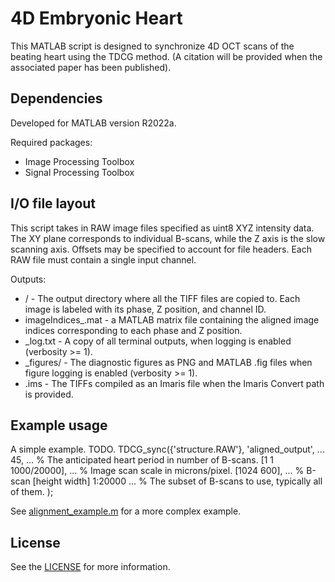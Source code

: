 # 4D Embryonic Heart

This MATLAB script is designed to synchronize 4D OCT scans of the beating heart using the TDCG method. (A citation will be provided when the associated paper has been published).

## Dependencies

Developed for MATLAB version R2022a.

Required packages:
- Image Processing Toolbox
- Signal Processing Toolbox

## I/O file layout

This script takes in RAW image files specified as uint8 XYZ intensity data. The XY plane corresponds to individual B-scans, while the Z axis is the slow scanning axis. Offsets may be specified to account for file headers. Each RAW file must contain a single input channel.

Outputs:
- <name>/ - The output directory where all the TIFF files are copied to. Each image is labeled with its phase, Z position, and channel ID.
- imageIndices\_<name>.mat - a MATLAB matrix file containing the aligned image indices corresponding to each phase and Z position.
- <name>\_log.txt - A copy of all terminal outputs, when logging is enabled (verbosity >= 1).
- <name>\_figures/ - The diagnostic figures as PNG and MATLAB .fig files when figure logging is enabled (verbosity >= 1).
- <name>.ims - The TIFFs compiled as an Imaris file when the Imaris Convert path is provided.

## Example usage

A simple example. TODO.
		TDCG_sync({'structure.RAW'}, 'aligned_output', ...
			45, ... % The anticipated heart period in number of B-scans.
			\[1 1 1000/20000\], ... % Image scan scale in microns/pixel.
			\[1024 600\], ... % B-scan \[height width\]
			1:20000 ... % The subset of B-scans to use, typically all of them.
		);

See [alignment_example.m](https://github.com/ShangWangLab/4D-Embryonic-Heart/alignment_example.m) for a more complex example.

## License

See the [LICENSE](https://github.com/ShangWangLab/4D-Embryonic-Heart/LICENSE) for more information.